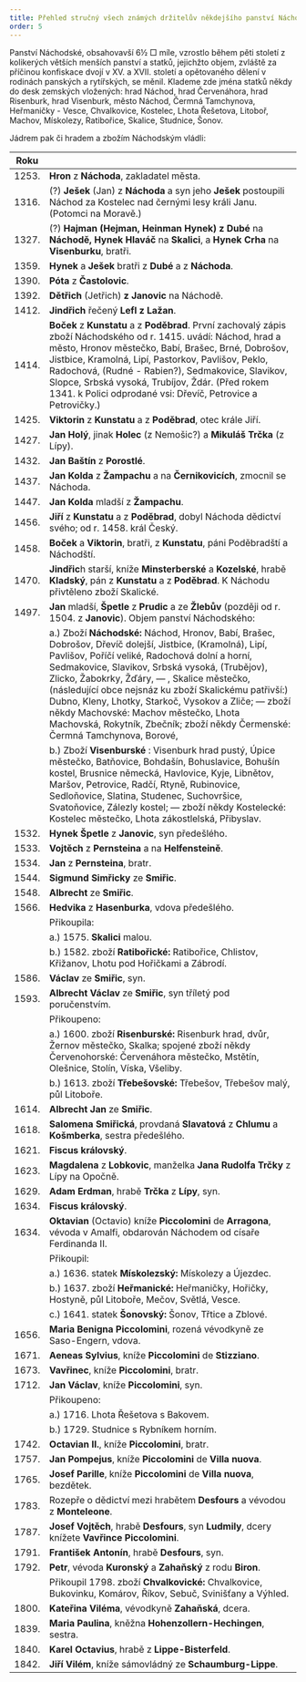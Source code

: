 ```yaml
---
title: Přehled stručný všech známých držitelův někdejšího panství Náchodského.
order: 5
---
```

Panství Náchodské, obsahovavší 6½ □ míle, vzrostlo během pěti století z kolikerých
větších menších panství a statků, jejichžto objem, zvláště za příčinou konfiskace dvojí v XV.
a XVII. století a opětovaného dělení v rodinách panských a rytířských, se měnil. Klademe zde
jména statků někdy do desk zemských vložených: hrad Náchod, hrad Červenáhora, hrad
Risenburk, hrad Visenburk, město Náchod, Čermná Tamchynova, Heřmaničky - Vesce, Chvalkovice, Kostelec, Lhota Řešetova, Litoboř,
Machov, Mískolezy, Ratibořice, Skalice, Studnice, Šonov.

Jádrem pak či hradem a zbožím Náchodským vládli:

|Roku |  |
|------|---|
|1253. | **Hron** z **Náchoda**, zakladatel města. |
|1316. |(?) **Ješek** (Jan) z **Náchoda** a syn jeho **Ješek** postoupili Náchod za Kostelec nad černými lesy králi Janu. (Potomci na Moravě.) |
|1327. | (?) **Hajman (Hejman, Heinman Hynek) z Dubé** na **Náchodě, Hynek Hlaváč** na **Skalici**, a **Hynek Crha** na **Visenburku**, bratři. |
|1359. | **Hynek** a **Ješek** bratři z **Dubé** a z **Náchoda**. |
|1390. | **Póta** z **Častolovic**. |
|1392. | **Dětřich** (Jetřich) **z Janovic** na Náchodě. |
|1412. | **Jindřich** řečený **Lefl z Lažan**.|
|1414. | **Boček** z **Kunstatu** a z **Poděbrad**. První zachovalý zápis zboží Náchodského od r. 1415. uvádí: Náchod, hrad a město, Hronov městečko, Babí, Brašec, Brné, Dobrošov, Jistbice, Kramolná, Lipí, Pastorkov, Pavlišov, Peklo, Radochová, (Rudné - Rabien?), Sedmakovice, Slavikov, Slopce, Srbská vysoká, Trubíjov, Ždár. (Před rokem 1341. k Polici odprodané vsi: Dřevíč, Petrovice a Petrovičky.) |
|1425. | **Viktorin** z **Kunstatu** a z **Poděbrad**, otec krále Jiří. |
|1427. | **Jan Holý**, jinak **Holec** (z Nemošic?) a **Mikuláš Trčka** (z Lípy).|
|1432. | **Jan Baštín** z **Porostlé**. |
|1437.| **Jan Kolda** z **Žampachu** a na **Černikovicích**, zmocnil se Náchoda. |
|1447.| **Jan Kolda** mladší z **Žampachu**. |
|1456.| **Jiří** z **Kunstatu** a z **Poděbrad**, dobyl Náchoda dědictví svého; od r. 1458. král Český. |
|1458.| **Boček** a **Viktorin**, bratři, z **Kunstatu**, páni Poděbradští a Náchodští. |
|1470.| **Jindřic**h starší, kníže **Minsterberské** a **Kozelské**, hrabě **Kladský**, pán z **Kunstatu** a z **Poděbrad**. K Náchodu přivtěleno zboží Skalické.|
|1497.| **Jan** mladší, **Špetle** z **Prudic** a ze **Žlebův** (později od r. 1504. z **Janovic**). Objem panství Náchodského: |
||a.) Zboží **Náchodské:** Náchod, Hronov, Babí, Brašec, Dobrošov, Dřevíč dolejší, Jistbice, (Kramolná), Lipí, Pavlišov, Poříčí veliké, Radochová dolní a horní, Sedmakovice, Slavikov, Srbská vysoká, (Trubějov), Zlicko, Žabokrky, Žďáry, — , Skalice městečko, (následující obce nejsnáz ku zboží Skalickému patřivší:) Dubno, Kleny, Lhotky, Starkoč, Vysokov a Zliče; — zboží někdy Machovské: Machov městečko, Lhota Machovská, Rokytník, Zbečník; zboží někdy Čermenské: Čermná Tamchynova, Borové, |
||b.) Zboží **Visenburské** : Visenburk hrad pustý, Úpice městečko, Batňovice, Bohdašín, Bohuslavice, Bohušín kostel, Brusnice německá, Havlovice, Kyje, Libnětov, Maršov, Petrovice, Radčí, Rtyně, Rubinovice, Sedloňovice, Slatina, Studenec, Suchovršice, Svatoňovice, Zálezly kostel; — zboží někdy  Kostelecké: Kostelec městečko, Lhota zákostlelská, Přibyslav. |
|1532. | **Hynek Špetle** z **Janovic**, syn předešlého. |
|1533.| **Vojtěch** z **Pernsteina** a na **Helfensteině**. |
|1534.| **Jan** z **Pernsteina**, bratr. |
|1544.| **Sigmund Simřicky** ze **Smiřic**. |
|1548.| **Albrecht** ze **Smiřic**. |
|1566.| **Hedvika** z **Hasenburka**, vdova předešlého.|
||Přikoupila:|
||a.) 1575. **Skalici** malou.|
||b.) 1582. zboží **Ratibořické:** Ratibořice, Chlistov, Křižanov, Lhotu pod Hořičkami a Zábrodí. |
|1586.| **Václav** ze **Smiřic**, syn. |
|1593.| **Albrecht Václav** ze **Smiřic**, syn tříletý pod poručenstvím. |
||Přikoupeno:|
||a.) 1600. zboží **Risenburské:** Risenburk hrad, dvůr, Žernov městečko, Skalka; spojené zboží někdy Červenohorské: Červenáhora městečko, Mstětín, Olešnice, Stolín, Víska, Všeliby.|
||b.) 1613. zboží **Třebešovské:** Třebešov, Třebešov malý, půl Litoboře.|
|1614.| **Albrecht Jan** ze **Smiřic**. |
|1618.| **Salomena Smiřická**, provdaná **Slavatová** z **Chlumu** a **Košmberka**, sestra předešlého. |
|1621.| **Fiscus královský**. |
|1623.| **Magdalena** z **Lobkovic**, manželka **Jana Rudolfa Trčky** z Lípy na Opočně. |
|1629.| **Adam Erdman**, hrabě **Trčka** z **Lípy**, syn. |
|1634.| **Fiscus královský**. |
|1634.| **Oktavian** (Octavio) kníže **Piccolomini** de **Arragona**, vévoda v Amalfi, obdarován Náchodem od císaře Ferdinanda II. |
||Přikoupil:|
||a.) 1636. statek **Mískolezský:** Mískolezy a Újezdec.|
||b.) 1637. zboží **Heřmanické:** Heřmaničky, Hořičky, Hostyně, půl Litoboře, Mečov, Světlá, Vesce.|
||c.) 1641. statek **Šonovský:** Šonov, Třtice a Zblové.|
|1656.| **Maria Benigna Piccolomini**, rozená vévodkyně ze Saso-Engern, vdova.|
|1671.| **Aeneas Sylvius**, kníže **Piccolomini** de **Stizziano**.|
|1673.| **Vavřinec**, kníže **Piccolomini**, bratr.|
|1712.| **Jan Václav**, kníže **Piccolomini**, syn.|
||Přikoupeno:|
||a.) 1716. Lhota Řešetova s Bakovem.|
||b.) 1729. Studnice s Rybníkem horním.|
|1742.| **Octavian II.**, kníže **Piccolomini**, bratr.|
|1757.| **Jan Pompejus**, kníže **Piccolomini** de **Villa nuova**.|
|1765.| **Josef Parille**, kníže **Piccolomini** de **Villa nuova**, bezdětek.|
|1783.| Rozepře o dědictví mezi hrabětem **Desfours** a vévodou z **Monteleone**.|
|1787.| **Josef Vojtěch**, hrabě **Desfours**, syn **Ludmily**, dcery knížete **Vavřince Piccolomini**.|
|1791.| **František Antonín**, hrabě **Desfours**, syn.|
|1792.| **Petr**, vévoda **Kuronský** a **Zahaňský** z rodu **Biron**.| 
||Přikoupil 1798. zboží **Chvalkovické:** Chvalkovice, Bukovinku, Komárov, Říkov, Sebuč, Svinišťany a Výhled.|
|1800.| **Kateřina Viléma**, vévodkyně **Zahaňská**, dcera.|
|1839.| **Maria Paulina**, kněžna **Hohenzollern-Hechingen**, sestra.|
|1840.| **Karel Octavius**, hrabě z **Lippe-Bisterfeld**.|
|1842.| **Jiří Vilém**, kníže sámovládný ze **Schaumburg-Lippe**.|
